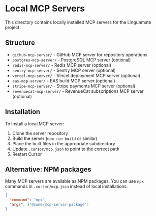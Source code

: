 # Local MCP Servers

This directory contains locally installed MCP servers for the Linguamate project.

## Structure

- `github-mcp-server/` - GitHub MCP server for repository operations
- `postgres-mcp-server/` - PostgreSQL MCP server (optional)
- `redis-mcp-server/` - Redis MCP server (optional)
- `sentry-mcp-server/` - Sentry MCP server (optional)
- `vercel-mcp-server/` - Vercel deployment MCP server (optional)
- `eas-mcp-server/` - EAS build MCP server (optional)
- `stripe-mcp-server/` - Stripe payments MCP server (optional)
- `revenuecat-mcp-server/` - RevenueCat subscriptions MCP server (optional)

## Installation

To install a local MCP server:

1. Clone the server repository
2. Build the server (`npm run build` or similar)
3. Place the built files in the appropriate subdirectory
4. Update `.cursor/mcp.json` to point to the correct path
5. Restart Cursor

## Alternative: NPM packages

Many MCP servers are available as NPM packages. You can use `npx` commands in `.cursor/mcp.json` instead of local installations:

```json
{
  "command": "npx",
  "args": ["@some/mcp-server-package"]
}
```
